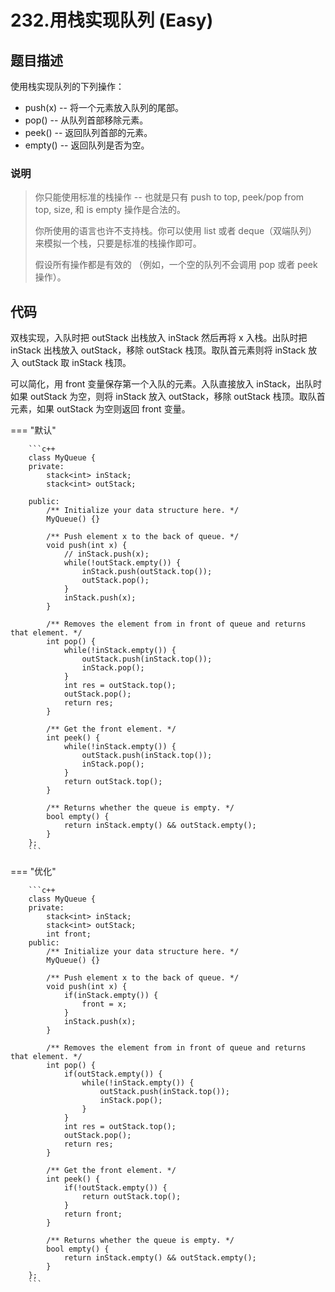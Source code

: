 # 232.用栈实现队列 (Easy)

## 题目描述

使用栈实现队列的下列操作：

- push(x) -- 将一个元素放入队列的尾部。
- pop() -- 从队列首部移除元素。
- peek() -- 返回队列首部的元素。
- empty() -- 返回队列是否为空。


### 说明

> 你只能使用标准的栈操作 -- 也就是只有 push to top, peek/pop from top, size, 和 is empty 操作是合法的。
> 
> 你所使用的语言也许不支持栈。你可以使用 list 或者 deque（双端队列）来模拟一个栈，只要是标准的栈操作即可。
> 
> 假设所有操作都是有效的 （例如，一个空的队列不会调用 pop 或者 peek 操作）。

## 代码

双栈实现，入队时把 outStack 出栈放入 inStack 然后再将 x 入栈。出队时把 inStack 出栈放入 outStack，移除 outStack 栈顶。取队首元素则将 inStack 放入 outStack 取 inStack 栈顶。

可以简化，用 front 变量保存第一个入队的元素。入队直接放入 inStack，出队时如果 outStack 为空，则将 inStack 放入 outStack，移除 outStack 栈顶。取队首元素，如果 outStack 为空则返回 front 变量。

=== "默认"

		```c++
		class MyQueue {
		private:
		    stack<int> inStack;
		    stack<int> outStack;
		    
		public:
		    /** Initialize your data structure here. */
		    MyQueue() {}
		    
		    /** Push element x to the back of queue. */
		    void push(int x) {
		        // inStack.push(x);
		        while(!outStack.empty()) {
		            inStack.push(outStack.top());
		            outStack.pop();
		        }
		        inStack.push(x);
		    }
		    
		    /** Removes the element from in front of queue and returns that element. */
		    int pop() { 
		        while(!inStack.empty()) {
		            outStack.push(inStack.top());
		            inStack.pop();
		        }
		        int res = outStack.top();
		        outStack.pop();
		        return res;
		    }
		    
		    /** Get the front element. */
		    int peek() {
		        while(!inStack.empty()) {
		            outStack.push(inStack.top());
		            inStack.pop();
		        }
		        return outStack.top();
		    }
		    
		    /** Returns whether the queue is empty. */
		    bool empty() {
		        return inStack.empty() && outStack.empty();
		    }
		};
		```
		
=== "优化"

		```c++
		class MyQueue {
		private:
		    stack<int> inStack;
		    stack<int> outStack;
		    int front;
		public:
		    /** Initialize your data structure here. */
		    MyQueue() {}
		    
		    /** Push element x to the back of queue. */
		    void push(int x) {
		        if(inStack.empty()) {
		            front = x;
		        }
		        inStack.push(x);
		    }
		    
		    /** Removes the element from in front of queue and returns that element. */
		    int pop() {
		        if(outStack.empty()) {
		            while(!inStack.empty()) {
		                outStack.push(inStack.top());
		                inStack.pop();
		            }
		        }
		        int res = outStack.top();
		        outStack.pop();
		        return res;
		    }
		    
		    /** Get the front element. */
		    int peek() {
		        if(!outStack.empty()) {
		            return outStack.top();
		        }
		        return front;
		    }
		    
		    /** Returns whether the queue is empty. */
		    bool empty() {
		        return inStack.empty() && outStack.empty();
		    }
		};
		```